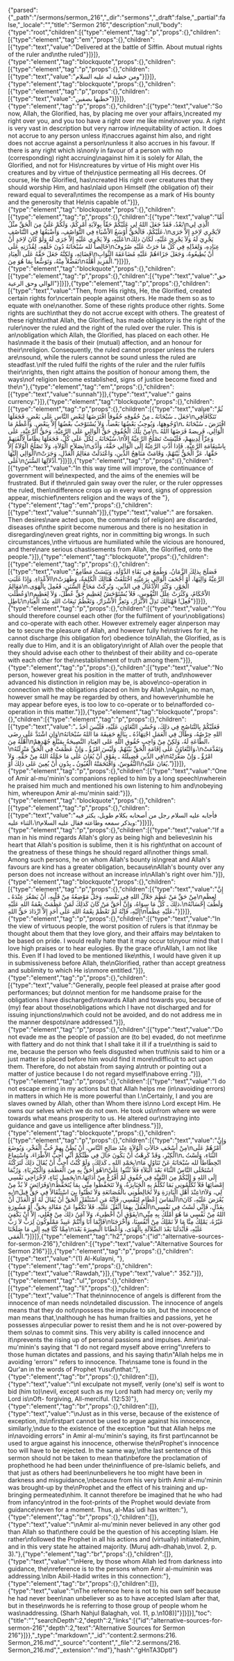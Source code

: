 {"parsed":{"_path":"/sermons/sermon_216","_dir":"sermons","_draft":false,"_partial":false,"_locale":"","title":"Sermon 216","description":null,"body":{"type":"root","children":[{"type":"element","tag":"p","props":{},"children":[{"type":"element","tag":"em","props":{},"children":[{"type":"text","value":"Delivered at the battle of Siffin. About mutual rights of the ruler and\nthe ruled"}]}]},{"type":"element","tag":"blockquote","props":{},"children":[{"type":"element","tag":"p","props":{},"children":[{"type":"text","value":"ومن خطبة له عليه السلام"}]}]},{"type":"element","tag":"blockquote","props":{},"children":[{"type":"element","tag":"p","props":{},"children":[{"type":"text","value":"خطبها بصفين"}]}]},{"type":"element","tag":"p","props":{},"children":[{"type":"text","value":"So now, Allah, the Glorified, has, by placing me over your affairs,\ncreated my right over you, and you too have a right over me like mine\nover you. A right is very vast in description but very narrow in\nequitability of action. It does not accrue to any person unless it\naccrues against him also, and right does not accrue against a person\nunless it also accrues in his favour. If there is any right which is\nonly in favour of a person with no (corresponding) right accruing\nagainst him it is solely for Allah, the Glorified, and not for His\ncreatures by virtue of His might over His creatures and by virtue of the\njustice permeating all His decrees. Of course, He the Glorified, has\ncreated His right over creatures that they should worship Him, and has\nlaid upon Himself (the obligation of) their reward equal to several\ntimes the recompense as a mark of His bounty and the generosity that He\nis capable of."}]},{"type":"element","tag":"blockquote","props":{},"children":[{"type":"element","tag":"p","props":{},"children":[{"type":"text","value":"أَمَّا بَعْدُ، فَقَدْ جَعَلَ اللهُ لِي عَلَيْكُمْ حَقّاً بِوِلاَيَةِ أَمْرِكُمْ، وَلَكُمْ عَلَيَّ مِنَ الْحَقِّ مثْلُ\nالَّذِي لِي عَلَيْكُمْ، فَالْحَقُّ أَوْسَعُ الاْشْيَاءِ فِي التَّوَاصُفِ، وَأَضْيَقُهَا فِي التَّنَاصُفِ،\nلاَيَجْرِي لاِحَدٍ إِلاَّ جَرَى عَلَيْهِ، وَلاَ يَجْرِي عَلَيْهِ إِلاَّ جَرَى لَهُ وَلَوْ كَانَ لاِحَدٍ أَنْ\nيَجْرِيَ لَهُ وَلاَ يَجْرِيَ عَلَيْهِ، لَكَانَ ذلِكَ خَالِصاً لله سُبْحَانَهُ دُونَ خَلْقِهِ، لِقُدْرَتِهِ عَلَى\nعِبَادِهِ، وَلِعَدْلِهِ فِي كُلِّ مَا جَرَتْ عَلَيْهِ صُرُوفُ قَضَائِهِ، وَلكِنَّهُ جَعَلَ حَقَّهُ عَلَى الْعِبَادِ\nأَنْ يُطِيعُوهُ، وَجَعَلَ جَزَاءَهُمْ عَلَيْهِ مُضَاعَفَةَ الثَّوَابِ تَفَضُّلاً مِنْهُ، وَتَوَسُّعاً بِمَا هُوَ مِنَ\nالْمَزِيدِ أَهْلُهُ."}]}]},{"type":"element","tag":"blockquote","props":{},"children":[{"type":"element","tag":"p","props":{},"children":[{"type":"text","value":"حق الوالي وحق الرعية"}]}]},{"type":"element","tag":"p","props":{},"children":[{"type":"text","value":"Then, from His rights, He, the Glorified, created certain rights for\ncertain people against others. He made them so as to equate with one\nanother. Some of these rights produce other rights. Some rights are such\nthat they do not accrue except with others. The greatest of these rights\nthat Allah, the Glorified, has made obligatory is the right of the ruler\nover the ruled and the right of the ruled over the ruler. This is an\nobligation which Allah, the Glorified, has placed on each other. He has\nmade it the basis of their (mutual) affection, and an honour for their\nreligion. Consequently, the ruled cannot prosper unless the rulers are\nsound, while the rulers cannot be sound unless the ruled are steadfast.\nIf the ruled fulfil the rights of the ruler and the ruler fulfils their\nrights, then right attains the position of honour among them, the ways\nof religion become established, signs of justice become fixed and the\n"},{"type":"element","tag":"em","props":{},"children":[{"type":"text","value":"sunnah"}]},{"type":"text","value":" gains currency."}]},{"type":"element","tag":"blockquote","props":{},"children":[{"type":"element","tag":"p","props":{},"children":[{"type":"text","value":"ثُمَّ جَعَلَ ـ سُبْحَانَهُ ـ مِنْ حُقُوقِهِ حُقُوقاً افْتَرَضَهَا لِبَعْضِ النَّاسِ عَلَى بَعْضٍ، فَجَعَلَهَا\nتَتَكَافَأُفِي وُجُوهِهَا، وَيُوجِبُ بَعْضُهَا بَعْضاً، وَلاَ يُسْتَوْجَبُ بعْضُهَا إِلاَّ بِبَعْضٍ. وَأَعْظَمُ مَا\nافْتَرَضَ ـ سُبْحَانَهُ ـ مِنْ تِلْكَ الْحُقُوقِ حَقُّ الْوَالِي عَلَى الرَّعِيَّةِ، وَحَقُّ الرَّعِيَّةِ، عَلَى\nالْوَالِي، فَرِيضةً فَرَضَهَا اللهُ ـ سُبْحَانَهُ ـ لِكُلٍّ عَلَى كُلٍّ، فَجَعَلَهَا نِظَاماً لِاُلْفَتِهِمْ،\nوَعِزّاً لِدِينِهِمْ، فَلَيْسَتْ تَصْلُحُ الرَّعِيَّةُ إِلاَّ بِصَلاَحِ الْوُلاَةِ، وَلاَ تَصْلُحُ الْوُلاَةُ إِلاَّ\nبِاسْتِقَامَةِ الرَّعِيَّةِ. فَإِذا أَدَّتِ الرَّعِيَّةُ إِلَى الْوَالِي حَقَّهُ، وَأَدَّى الْوَالِي إِلَيْهَا\nحَقَّهَا، عَزَّ الْحَقُّ بَيْنَهُمْ، وَقَامَتْ مَنَاهِجُ الدِّينِ، وَاعْتَدَلَتْ مَعَالِمُ الْعَدْلِ، وَجَرَتْ عَلَى\nأَذْلاَلِهَا السُّنَنُ."}]}]},{"type":"element","tag":"p","props":{},"children":[{"type":"text","value":"In this way time will improve, the continuance of government will be\nexpected, and the aims of the enemies will be frustrated. But if the\nruled gain sway over the ruler, or the ruler oppresses the ruled, then\ndifference crops up in every word, signs of oppression appear, mischief\nenters religion and the ways of the "},{"type":"element","tag":"em","props":{},"children":[{"type":"text","value":"sunnah"}]},{"type":"text","value":" are forsaken. Then desires\nare acted upon, the commands (of religion) are discarded, diseases of\nthe spirit become numerous and there is no hesitation in disregarding\neven great rights, nor in committing big wrongs. In such circumstances,\nthe virtuous are humiliated while the vicious are honoured, and there\nare serious chastisements from Allah, the Glorified, onto the people."}]},{"type":"element","tag":"blockquote","props":{},"children":[{"type":"element","tag":"p","props":{},"children":[{"type":"text","value":"فَصَلَحَ بِذلِكَ الزَّمَانُ، وَطُمِعَ فِي بَقَاءِ الدَّوْلَةِ، وَيَئِسَتْ مَطَامِعُ الاْعْدَاءِ. وَإِذَا غَلَبَتِ\nالرَّعِيَّةُ وَالِيَهَا، أَوْ أَجْحَفَ الْوَالِي بِرَعِيَّتِهِ اخْتَلَفَتْ هُنَالِكَ الْكَلِمَةُ، وَظَهَرَتْ مَعَالِمُ\nالْجَوْرِ، وَكَثُرَ الاْدْغَالُ فِي الدِّينِ، وَتُرِكَتْ مَحَاجُّ السُّنَنِ، فَعُمِلَ بِالْهَوَى، وَعُطِّلَتِ\nالاْحْكَامُ، وَكَثُرَتْ عِلَلُ النُّفُوسِ، فَلاَ يُسْتَوْحَشُ لِعَظِيمِ حَقٍّ عُطِّلَ، وَلاَ لِعَظِيمِ بَاطِلٍ\nفُعِلَ! فَهُنَالِكَ تَذِلُّ الاْبْرَارُ، وَتَعِزُّ الاْشْرَارُ، وَتَعْظُمُ تَبِعَاتُ اللهِ عِنْدَ الْعِبَادِ"}]}]},{"type":"element","tag":"p","props":{},"children":[{"type":"text","value":"You should therefore counsel each other (for the fulfilment of your\nobligations) and co-operate with each other. However extremely eager a\nperson may be to secure the pleasure of Allah, and however fully he\nstrives for it, he cannot discharge (his obligation for) obedience to\nAllah, the Glorified, as is really due to Him, and it is an obligatory\nright of Allah over the people that they should advise each other to the\nbest of their ability and co-operate with each other for the\nestablishment of truth among them."}]},{"type":"element","tag":"p","props":{},"children":[{"type":"text","value":"No person, however great his position in the matter of truth, and\nhowever advanced his distinction in religion may be, is above\nco-operation in connection with the obligations placed on him by Allah.\nAgain, no man, however small he may be regarded by others, and however\nhumble he may appear before eyes, is too low to co-operate or to be\nafforded co-operation in this matter."}]},{"type":"element","tag":"blockquote","props":{},"children":[{"type":"element","tag":"p","props":{},"children":[{"type":"text","value":"فَعَلَيْكُمْ بِالتَّنَاصُحِ فِي ذلِكَ، وَحُسْنِ التَّعَاوُنِ عَلَيْهِ، فَلَيْسَ أَحَدٌ ـ وَإنِ اشْتَدَّ عَلَى رِضَى\nاللهِ حِرْصُهُ، وَطَالَ فِي الْعَمَلِ اجْتِهَادُهُ ـ بِبَالِغٍ حَقِيقَةَ مَا اللهُ سُبْحَانَهُ أَهْلُهُ مِنَ\nالطَّاعَةِ لَهُ، وَلكِنْ مِنْ وَاجِبِ حُقُوقِ اللهِ عَلى العِبَادِ النَّصِيحَةُ بِمَبْلَغِ جُهْدِهِمْ،\nوَالتَّعَاوُنُ عَلَى إقَامَةِ الْحَقِّ بَيْنَهُمْ. وَلَيْسَ امْرُؤٌ ـ وَإنْ عَظُمَتْ فِي الْحَقِّ مَنْزِلَتُهُ،\nوَتَقَدَّمَتْ فِي الدِّينِ فَضِيلَتُهُ ـ بِفَوْقِ أَنْ يُعَانَ عَلَى مَا حَمَّلَهُ اللهُ مِنْ حَقِّهِ. وَلاَ\nامْرُؤٌ ـ وَإِنْ صَغَّرَتْهُ النُّفُوسُ، وَاقْتَحَمَتْهُ الْعُيُونُ ـ بِدُونِ أَنْ يُعِينَ عَلى ذلِكَ أَوْ\nيُعَانَ عَلَيْهِ."}]}]},{"type":"element","tag":"p","props":{},"children":[{"type":"text","value":"One of Amir al-mu'minin's companions replied to him by a long speech\nwherein he praised him much and mentioned his own listening to him and\nobeying him, whereupon Amir al-mu'minin said:"}]},{"type":"element","tag":"blockquote","props":{},"children":[{"type":"element","tag":"p","props":{},"children":[{"type":"text","value":"فأجابه عليه السلام رجل من أصحابه بكلام طويل، يكثر فيه الثناء عليه،\nويذكر سمعه وطاعته فقال عليه السلام:"}]}]},{"type":"element","tag":"p","props":{},"children":[{"type":"text","value":"If a man in his mind regards Allah's glory as being high and believes\nin his heart that Allah's position is sublime, then it is his right\nthat on account of the greatness of these things he should regard all\nother things small. Among such persons, he on whom Allah's bounty is\ngreat and Allah's favours are kind has a greater obligation, because\nAllah's bounty over any person does not increase without an increase in\nAllah's right over him."}]},{"type":"element","tag":"blockquote","props":{},"children":[{"type":"element","tag":"p","props":{},"children":[{"type":"text","value":"إِنَّ مِنْ حَقِّ مَنْ عَظُمَ جَلاَلُ اللهِ فِي نَفْسِهِ، وَجَلَّ مَوْضِعُهُ مِنْ قَلْبِهِ، أَنْ يَصْغُرَ عِنْدَهُ ـ\nلِعِظَمِ ذلِكَ ـ كُلُّ مَا سِوَاهُ، وَإِنَّ أَحَقَّ مَنْ كَانَ كَذلِكَ لَمَنْ عَظُمَتْ نِعْمَةُ اللهِ عَلَيْهِ،\nوَلَطُفَ إِحْسَانُهُ إِلَيْهِ، فَإِنَّهُ لَمْ تَعْظُمْ نِعْمَةُ اللهِ عَلَى أَحَدٍ إِلاَّ ازْدَادَ حَقُّ اللهِ\nعَلَيْهِ عِظَماً،"}]}]},{"type":"element","tag":"p","props":{},"children":[{"type":"text","value":"In the view of virtuous people, the worst position of rulers is that it\nmay be thought about them that they love glory, and their affairs may be\ntaken to be based on pride. I would really hate that it may occur to\nyour mind that I love high praises or to hear eulogies. By the grace of\nAllah, I am not like this. Even If I had loved to be mentioned like\nthis, I would have given it up in submissiveness before Allah, the\nGlorified, rather than accept greatness and sublimity to which He is\nmore entitled."}]},{"type":"element","tag":"p","props":{},"children":[{"type":"text","value":"Generally, people feel pleased at praise after good performances; but do\nnot mention for me handsome praise for the obligations I have discharged\ntowards Allah and towards you, because of (my) fear about those\nobligations which I have not discharged and for issuing injunctions\nwhich could not be avoided, and do not address me in the manner despots\nare addressed."}]},{"type":"element","tag":"p","props":{},"children":[{"type":"text","value":"Do not evade me as the people of passion are (to be) evaded, do not meet\nme with flattery and do not think that I shall take it ill if a true\nthing is said to me, because the person who feels disgusted when truth\nis said to him or a just matter is placed before him would find it more\ndifficult to act upon them. Therefore, do not abstain from saying a\ntruth or pointing out a matter of justice because I do not regard myself\nabove erring ."}]},{"type":"element","tag":"p","props":{},"children":[{"type":"text","value":"I do not escape erring in my actions but that Allah helps me (in\navoiding errors) in matters in which He is more powerful than I.\nCertainly, I and you are slaves owned by Allah, other than Whom there is\nno Lord except Him. He owns our selves which we do not own. He took us\nfrom where we were towards what means prosperity to us. He altered our\nstraying into guidance and gave us intelligence after blindness."}]},{"type":"element","tag":"blockquote","props":{},"children":[{"type":"element","tag":"p","props":{},"children":[{"type":"text","value":"وَإِنَّ مِنْ أَسْخَفِ حَالاَتِ الْوُلاَةِ عِنْدَ صَالِحِ النَّاسِ، أَنْ يُظَنَّ بِهِمْ حُبُّ الْفَخْرِ، وَيُوضَعَ\nأَمْرُهُمْ عَلَى الْكِبْرِ، وَقَدْ كَرِهْتُ أَنْ يَكُونَ جَالَ فِي ظَنِّكُمْ أَنِّي أُحِبُّ الاْطْرَاءَ، وَاسْتِماعَ\nالثَّنَاءِ، وَلَسْتُ ـ بِحَمْدِ اللهِ ـ كَذلِكَ، وَلَوْ كُنْتُ أُحِبُّ أَنْ يُقَالَ ذلِكَ لَتَرَكْتُهُ\nانْحِطَاطاً لله سُبْحَانَهُ عَنْ تَنَاوُلِ مَا هُوَ أَحَقُّ بِهِ مِنَ الْعَظَمَةِ وَالْكِبْرِيَاءِ. وَرُبَّمَا\nاسْتَحْلَى النَّاسُ الثَّنَاءَ بَعْدَ الْبَلاَءِ فَلاَ تُثْنُوا عَلَيَّ بِجَمِيلِ ثَنَاءٍ، لاِخْرَاجِي نَفْسِي\nإِلَى اللهِ وَ إِلَيْكُمْ مِنَ التَّقِيَّةِ فِي حُقُوقٍ لَمْ أَفْرُغْ مِنْ أَدَائِهَا، وَفَرَائِضَ لاَ بُدَّ مِنْ\nإِمْضائِهَا فَلاَ تُكَلِّمُونِي بَمَا تُكَلَّمُ بِهِ الْجَبَابِرَةُ، وَلاَ تَتَحَفَّظُوا مِنِّي بِمَا يُتَحَفَّظُ بِهِ\nعِنْدَ أَهْلِ الْبَادِرَةِ وَلاَ تُخَالِطُونِي بالْمُصَانَعَةِ وَلاَ تَظُنّوا بِيَ اسْتِثْقَالاً فِي حَقٍّ قِيلَ\nلِي، وَلاَ الْتمَاسَ إِعْظَامٍ لِنَفْسِي، فَإِنَّهُ مَنِ اسْتَثْقَلَ الْحَقَّ أَنْ يُقَالَ لَهُ أَوْ الْعَدْلَ أَنْ\nيُعْرَضَ عَلَيْهِ، كَانَ الْعَمَلُ بِهِمَا أَثْقَلَ عَلَيْهِ. فَلاَ تَكُفُّوا عَنْ مَقَالةٍ بِحَقٍّ، أَوْ مَشُورَةٍ\nبِعَدْلٍ، فَإِنِّي لَسْتُ فِي نَفْسِي بِفَوْقِ أَنْ أُخْطِىءَ، وَلاَ آمَنُ ذلِكَ مِنْ فِعْلِي، إِلاَّ أَنْ يَكْفِيَ\nاللهُ مِنْ نَفْسِي مَا هُوَ أَمْلَكُ بِهِ مِنِّي فَإنَّمَا أَنَا وَأَنْتُمْ عَبِيدٌ مَمْلُوكُونَ لِرَبٍّ لاَ رَبَّ\nغَيْرُهُ، يَمْلِكُ مِنَّا مَا لاَ نَمْلِكُ مِنْ أَنْفُسِنَا، وَأَخْرَجَنَا مِمَّا كُنَّا فِيهِ إِلَى مَا صَلَحْنَا\nعَلَيْهِ، فَأَبْدَلَنَا بَعْدَ الضَّلاَلَةِ بِالْهُدَى، وَأَعْطَانَا الْبصِيرَةَ بَعْدَ الْعَمَى."}]}]},{"type":"element","tag":"h2","props":{"id":"alternative-sources-for-sermon-216"},"children":[{"type":"text","value":"Alternative Sources for Sermon 216"}]},{"type":"element","tag":"p","props":{},"children":[{"type":"text","value":"(1) Al-Kulayni, "},{"type":"element","tag":"em","props":{},"children":[{"type":"text","value":"Rawdah,"}]},{"type":"text","value":" 352."}]},{"type":"element","tag":"ul","props":{},"children":[{"type":"element","tag":"li","props":{},"children":[{"type":"text","value":"That the\ninnocence of angels is different from the innocence of man needs no\ndetailed discussion. The innocence of angels means that they do not\npossess the impulse to sin, but the innocence of man means that,\nalthough he has human frailties and passions, yet he possesses a\npeculiar power to resist them and he is not over-powered by them so\nas to commit sins. This very ability is called innocence and it\nprevents the rising up of personal passions and impulses. Amir\nal-mu'minin's saying that \"I do not regard myself above erring\"\nrefers to those human dictates and passions, and his saying that\n\"Allah helps me in avoiding 'errors'\" refers to innocence. The\nsame tone is found in the Qur'an in the words of Prophet Yusuf\nthat:"},{"type":"element","tag":"br","props":{},"children":[]},{"type":"text","value":"\nI exculpate not myself, verily (one's) self is wont to bid (him to)\nevil, except such as my Lord hath had mercy on; verily my Lord is\nOft- forgiving, All-merciful. (12:53)"},{"type":"element","tag":"br","props":{},"children":[]},{"type":"text","value":"\nJust as in this verse, because of the existence of exception, its\nfirstpart cannot be used to argue against his innocence, similarly,\ndue to the existence of the exception \"but that Allah helps me in\navoiding errors\" in Amir al-mu'minin's saying, its first part\ncannot be used to argue against his innocence, otherwise the\nProphet's innocence too will have to be rejected. In the same way,\nthe last sentence of this sermon should not be taken to mean that\nbefore the proclamation of prophethood he had been under the\ninfluence of pre-Islamic beliefs, and that just as others had been\nunbelievers he too might have been in darkness and misguidance,\nbecause from his very birth Amir al-mu'minin was brought-up by the\nProphet and the effect of his training and up-bringing permeated\nhim. It cannot therefore be imagined that he who had from infancy\ntrod in the foot-prints of the Prophet would deviate from guidance\neven for a moment. Thus, al-Mas`udi has written:"},{"type":"element","tag":"br","props":{},"children":[]},{"type":"text","value":"\nAmir al-mu'minin never believed in any other god than Allah so that\nthere could be the question of his accepting Islam. He rather\nfollowed the Prophet in all his actions and (virtually) initiated\nhim, and in this very state he attained majority. (Muruj adh-dhahab,\nvol. 2, p. 3)."},{"type":"element","tag":"br","props":{},"children":[]},{"type":"text","value":"\nHere, by those whom Allah led from darkness into guidance, the\nreference is to the persons whom Amir al-muíminin was addressing.\nIbn Abiíl-Hadid writes in this connection:"},{"type":"element","tag":"br","props":{},"children":[]},{"type":"text","value":"\nThe reference here is not to his own self because he had never been\nan unbeliever so as to have accepted Islam after that, but in these\nwords he is referring to those group of people whom he was\naddressing. (Sharh Nahjul Balaghah, vol. 11, p.\n108)]"}]}]}],"toc":{"title":"","searchDepth":2,"depth":2,"links":[{"id":"alternative-sources-for-sermon-216","depth":2,"text":"Alternative Sources for Sermon 216"}]}},"_type":"markdown","_id":"content:2.sermons:216. Sermon_216.md","_source":"content","_file":"2.sermons/216. Sermon_216.md","_extension":"md"},"hash":"gHnTA3DptI"}